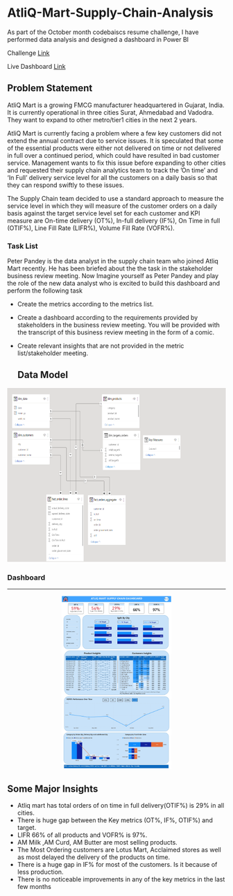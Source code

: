   # AtliQ-Mart-Supply-Chain-Analysis
As part of the October month codebaiscs resume challenge, I have performed data analysis and designed a dashboard in Power BI

Challenge [Link](https://codebasics.io/event/codebasics-resume-project-challenge)

Live Dashboard [Link](https://www.novypro.com/project/as-part-of-the-october-month-codebaiscs-resume-challenge-i-have-performed-data-analysis-and-designed-a-dashboard-in-power-bi)


  ## Problem Statement

AtliQ Mart is a growing FMCG manufacturer headquartered in Gujarat, India. It is currently operational in three cities Surat, Ahmedabad and Vadodra. They want to expand to other metro/tier1 cities in the next 2 years.

AtliQ Mart is currently facing a problem where a few key customers did not extend the annual contract due to service issues. It is speculated that some of the essential products were either not delivered on time or not delivered in full over a continued period, which could have resulted in bad customer service.
Management wants to fix this issue before expanding to other cities and requested their supply chain analytics team to track the ’On time’ and ‘In Full’ delivery service level for all the customers on a daily basis so that they can respond swiftly to these issues.

The Supply Chain team decided to use a standard approach to measure the service level in which they will measure of the customer orders on a daily basis against the target service level set for each customer and KPI measure are
On-time delivery (OT%),
In-full delivery (IF%),
On Time in full (OTIF%),
Line Fill Rate (LIFR%), 
Volume Fill Rate (VOFR%).

  ### Task List

Peter Pandey is the data analyst in the supply chain team who joined Atliq Mart recently. He has been briefed about the the task in the stakeholder business review meeting. Now Imagine yourself as Peter Pandey and play the role of the new data analyst who is excited to build this dashboard and perform the following task

- Create the metrics according to the metrics list.
- Create a dashboard according to the requirements provided by stakeholders in the business review meeting. You will be provided with the transcript of this business review meeting in the form of a comic.
- Create relevant insights that are not provided in the metric list/stakeholder meeting.

   ## Data Model 

<p align="center">
  <img src="Resources/Supply chain Data Model.png" height="400">
</p>

  ### Dashboard
  -------
<p align="center">
  <img src="Dash board/Supply chain analysis on FMCG Project  by codebasics power bi_page-0001.jpg" height="400">
</p>

 
  ## Some Major Insights
  
- Atliq mart has total orders of on time in full delivery(OTIF%) is 29% in all cities.
- There is huge gap between the Key metrics (OT%, IF%, OTIF%)  and target.
- LIFR 66% of all products and VOFR% is 97%.
- AM Milk ,AM Curd, AM Butter are most selling products. 
- The Most Ordering  customers are Lotus Mart, Acclaimed stores as well as most delayed the delivery of the products on time.
- There is a huge gap in IF% for most of the customers. Is it because of less production.
- There is no noticeable improvements in any of the key metrics in the last few months

